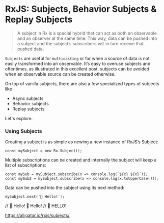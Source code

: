 
# RxJS: Subjects, Behavior Subjects & Replay Subjects

> A subject in Rx is a special hybrid that can act as both an observable and an observer at the same time. This way, data can be pushed into a subject and the subject’s subscribers will in turn receive that pushed data.

`Subjects` are useful for `multicasting` or for when a source of data is not easily transformed into an observable. It’s easy to overuse subjects and oftentimes, as illustrated in this excellent post, subjects can be avoided when an observable source can be created otherwise.

On top of vanilla subjects, there are also a few specialized types of subjects like 
- Async subjects
- Behavior subjects
- Replay subjects.

Let's explore.



### Using Subjects
Creating a subject is as simple as newing a new instance of RxJS’s Subject:

```
const mySubject = new Rx.Subject();
```

Multiple subscriptions can be created and internally the subject will keep a list of subscriptions:

```
const mySub = mySubject.subscribe(x => console.log(`${x} ${x}`));
const mySub2 = mySubject.subscribe(x => console.log(x.toUpperCase()));
```

Data can be pushed into the subject using its next method:

```
mySubject.next('👋 Hello!');
```
// 👋 Hello! 👋 Hello!
// 👋 HELLO!

https://alligator.io/rxjs/subjects/
